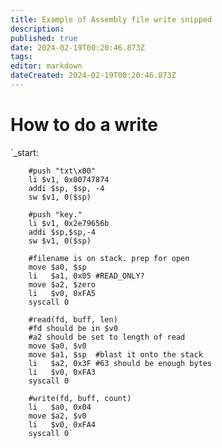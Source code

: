 ```yaml
---
title: Example of Assembly file write snipped
description: 
published: true
date: 2024-02-19T00:20:46.873Z
tags: 
editor: markdown
dateCreated: 2024-02-19T00:20:46.873Z
---
```


# How to do a write

`_start:

        #push "txt\x00"
        li $v1, 0x00747874
        addi $sp, $sp, -4
        sw $v1, 0($sp)

        #push "key."
        li $v1, 0x2e79656b
        addi $sp,$sp,-4
        sw $v1, 0($sp)

        #filename is on stack. prep for open
        move $a0, $sp
        li   $a1, 0x05 #READ_ONLY?
        move $a2, $zero
        li   $v0, 0xFA5
        syscall 0

        #read(fd, buff, len)
        #fd should be in $v0
        #a2 should be set to length of read
        move $a0, $v0
        move $a1, $sp  #blast it onto the stack
        li   $a2, 0x3F #63 should be enough bytes
        li   $v0, 0xFA3
        syscall 0

        #write(fd, buff, count)
        li   $a0, 0x04
        move $a2, $v0
        li   $v0, 0xFA4
        syscall 0`